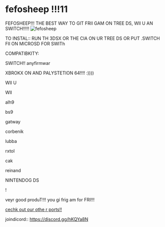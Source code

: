 # fefosheep !!!11


FEFOSHEEP!!! THE BEST WAY TO GIT FRII GAM ON TREE DS, WII U AN SWITCH!!!!!
![fefosheep](https://cdn.discordapp.com/attachments/341741717319581696/359360709269913601/fefosheep.png)

TO INSTAL:: RUN TH 3DSX OR THE CIA ON UR TREE DS OR PUT .SWITCH FIl ON MICROSD FOR SWITh

COMPATIBKITY:

SWITCH!! anyfirmwar


XBROKX ON AND PALYSTETION 64!!!! :))))


WII U 


WII


alh9


bs9


gatway


corbenik


lubba


rxtol


cak


reinand

NINTENDOG DS

!


veyr good produT!!! you gi  frig am for FRI!!!


[cechk out our othe r  ports!!](https://github.com/fefoSheep)

joindicord:: https://discord.gg/hKQYa8N
